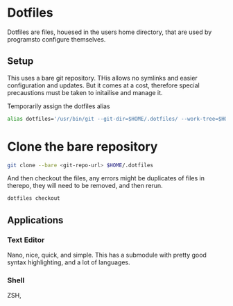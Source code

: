 # Dotfiles
Dotfiles are files, houesed in the users home directory, that are used by programsto configure themselves.

## Setup
This uses a bare git repository. THis allows no symlinks and easier configuration and updates. But it comes at a cost, therefore special precaustions must be taken to initailise and 
manage it.

Temporarily assign the dotfiles alias
```bash
alias dotfiles='/usr/bin/git --git-dir=$HOME/.dotfiles/ --work-tree=$HOME'
```
# Clone the bare repository
```bash
git clone --bare <git-repo-url> $HOME/.dotfiles
```
And then checkout the files, any errors might be duplicates of files in therepo, they will need to be removed, and then rerun.
```bash
dotfiles checkout
```

## Applications

### Text Editor
Nano, nice, quick, and simple. This has a submodule with pretty good syntax highlighting, and a lot of languages.

### Shell
ZSH, 
